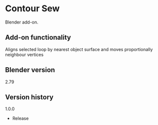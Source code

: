# Contour Sew

Blender add-on.

Add-on functionality
-
Aligns selected loop by nearest object surface and moves proportionally neighbour vertices

Blender version
-
2.79

Version history
-

1.0.0
- Release
